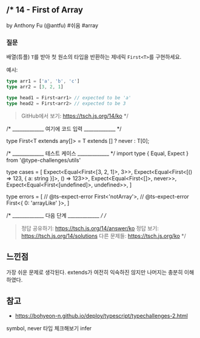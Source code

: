 /*
  14 - First of Array
  -------
  by Anthony Fu (@antfu) #쉬움 #array

  ### 질문

  배열(튜플) `T`를 받아 첫 원소의 타입을 반환하는 제네릭 `First<T>`를 구현하세요.

  예시:

  ```ts
  type arr1 = ['a', 'b', 'c']
  type arr2 = [3, 2, 1]

  type head1 = First<arr1> // expected to be 'a'
  type head2 = First<arr2> // expected to be 3
  ```

  > GitHub에서 보기: https://tsch.js.org/14/ko
*/

/* _____________ 여기에 코드 입력 _____________ */

type First<T extends any[]> = T extends [] ? never : T[0];


/* _____________ 테스트 케이스 _____________ */
import type { Equal, Expect } from '@type-challenges/utils'

type cases = [
  Expect<Equal<First<[3, 2, 1]>, 3>>,
  Expect<Equal<First<[() => 123, { a: string }]>, () => 123>>,
  Expect<Equal<First<[]>, never>>,
  Expect<Equal<First<[undefined]>, undefined>>,
]

type errors = [
  // @ts-expect-error
  First<'notArray'>,
  // @ts-expect-error
  First<{ 0: 'arrayLike' }>,
]

/* _____________ 다음 단계 _____________ */
/*
  > 정답 공유하기: https://tsch.js.org/14/answer/ko
  > 정답 보기: https://tsch.js.org/14/solutions
  > 다른 문제들: https://tsch.js.org/ko
*/

## 느낀점

가장 쉬운 문제로 생각된다. extends가 여전히 익숙하진 않지만 나머지는 충분히 이해하였다. 

## 참고

- https://bohyeon-n.github.io/deploy/typescript/typechallenges-2.html


symbol, never 타입 체크해보기
infer